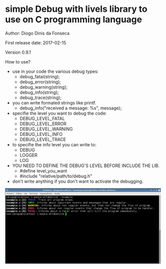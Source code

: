 # simple Debug with livels library to use on C programming language

 Author: Diogo Dinis da Fonseca
 
 First release date: 2017-02-15
 
 Version 0.9.1
 
 How to use?
 
 * use in your code the various debug types:
   * debug_fatal(string);
   * debug_error(string);
   * debug_warning(string);
   * debug_info(string);
   * debug_trace(string);
 * you can write formated strings like printf.
   * debug_info("received a message: %s", message);
 * specifie the level you want to debug the code:
   * DEBUG_LEVEL_FATAL
   * DEBUG_LEVEL_ERROR
   * DEBUG_LEVEL_WARNING
   * DEBUG_LEVEL_INFO
   * DEBUG_LEVEL_TRACE
 * to specifie the info level you can write to:
   * DEBUG
   * LOGGER
   * LOG
 * YOU NEED TO DEFINE THE DEBUG'S LEVEL BEFORE INCLUDE THE LIB.
   * #define level_you_want
   * #include "relative/path/to/debug.h"
 * don't write anything if you don't want to activate the debugging.
 
 ![simple debug in c example](images_samples/simpleDebugC.png?raw=true "simple debug in c example")
